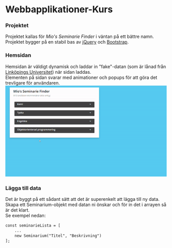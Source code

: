 # Webbapplikationer-Kurs
### Projektet
Projektet kallas för *Mio's Seminarie Finder* i väntan på ett bättre namn.  
Projektet bygger på en stabil bas av [jQuery](https://jquery.com/) och [Bootstrap](https://getbootstrap.com/).

### Hemsidan
Hemsidan är väldigt dynamisk och laddar in "fake"-datan (som är lånad från [Linköpings Universitet](https://liu.se/)) när sidan laddas.  
Elementen på sidan svarar med animationer och popups för att göra det trevligare för användaren.  
![GIF av hemsidan](showcase.gif)

### Lägga till data
Det är byggt på ett sådant sätt att det är superenkelt att lägga till ny data.  
Skapa ett Seminarium-objekt med datan ni önskar och för in det i arrayen så är det klart.  
Se exempel nedan:
```
const seminarieLista = [
    ...
    new Seminarium("Titel", "Beskrivning")
];
```